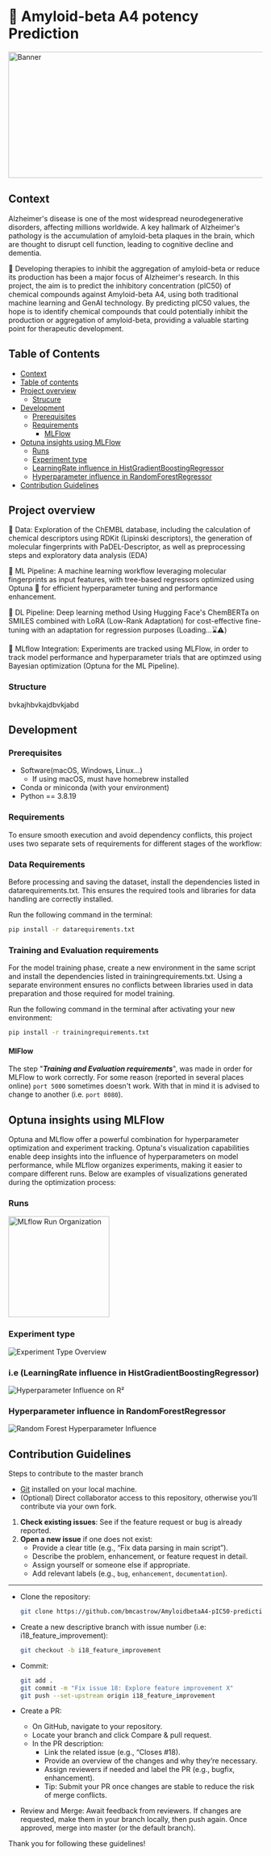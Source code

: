 # 🧠 Amyloid-beta A4 potency Prediction

<img src="https://github.com/bmcastrow/AmyloidbetaA4-pIC50-prediction/blob/main/BrainCell.jpg" alt="Banner" style="width:1000px; height:250px;">

## Context

Alzheimer's disease is one of the most widespread neurodegenerative disorders, affecting millions worldwide. 
A key hallmark of Alzheimer's pathology is the accumulation of amyloid-beta plaques in the brain, which are thought to disrupt cell function, leading to cognitive decline and dementia. 

💊 Developing therapies to inhibit the aggregation of amyloid-beta or reduce its production has been a major focus of Alzheimer's research. In this project, the aim is to predict the inhibitory concentration (pIC50) of chemical compounds against Amyloid-beta A4, using both traditional machine learning and GenAI technology. By  predicting pIC50 values, the hope is to identify chemical compounds that could potentially inhibit the production or aggregation of amyloid-beta, providing a valuable starting point for therapeutic development.

## Table of Contents

- [Context](#context)
- [Table of contents](#table-of-contents)
- [Project overview](#project-overview)
  - [Strucure](#structure)
- [Development](#development)
  - [Prerequisites](#prerequisites)
  - [Requirements](#requirements)
    - [MLFlow](#mlflow)
- [Optuna insights using MLFlow](#optuna-insights-using-mlflow)
  - [Runs](#runs)
  - [Experiment type](#experiment-type)
  - [LearningRate influence in HistGradientBoostingRegressor](#learningrate-influence-in-histgradientboostingregressor)
  - [Hyperparameter influence in RandomForestRegressor](#hyperparameter-influence-in-randomrorestregressor)
- [Contribution Guidelines](#contribution-guidelines)

## Project overview

📜 Data: Exploration of the ChEMBL database, including the calculation of chemical descriptors using RDKit (Lipinski descriptors), the generation of molecular fingerprints with PaDEL-Descriptor, as well as preprocessing steps and exploratory data analysis (EDA)

🔬 ML Pipeline: A machine learning workflow leveraging molecular fingerprints as input features, with tree-based regressors optimized using Optuna 🧿 for efficient hyperparameter tuning and performance enhancement.

🤖 DL Pipeline: Deep learning method Using Hugging Face's ChemBERTa on SMILES combined with LoRA (Low-Rank Adaptation) for cost-effective fine-tuning with an adaptation for regression purposes (Loading...⌛⚠️) 

🔄 MLflow Integration: Experiments are tracked using MLFlow, in order to track model performance and hyperparameter trials that are optimzed using Bayesian optimization (Optuna for the ML Pipeline).

### Structure

bvkajhbvkajdbvkjabd

## Development

### Prerequisites

- Software(macOS, Windows, Linux...)
  - If using macOS, must have homebrew installed
- Conda or miniconda (with your environment)
- Python == 3.8.19


### Requirements

To ensure smooth execution and avoid dependency conflicts, this project uses two separate sets of requirements for different stages of the workflow:

### Data Requirements
Before processing and saving the dataset, install the dependencies listed in datarequirements.txt. This ensures the required tools and libraries for data handling are correctly installed.

Run the following command in the terminal:
```bash
pip install -r datarequirements.txt
```

### Training and Evaluation requirements
For the model training phase, create a new environment in the same script and install the dependencies listed in trainingrequirements.txt. Using a separate environment ensures no conflicts between libraries used in data preparation and those required for model training.

Run the following command in the terminal after activating your new environment:
```bash
pip install -r trainingrequirements.txt
```

#### MlFlow
The step "***Training and Evaluation requirements***", was made in order for MLFlow to work correctly. For some reason (reported in several places online) ```port 5000``` sometimes doesn't work. With that in mind it is advised to change to another (i.e. ```port 8080```).

## Optuna insights using MLFlow
Optuna and MLflow offer a powerful combination for hyperparameter optimization and experiment tracking. Optuna's visualization capabilities enable deep insights into the influence of hyperparameters on model performance, while MLflow organizes experiments, making it easier to compare different runs. Below are examples of visualizations generated during the optimization process:

### Runs
<img src="Optuna%20ft.%20MLFlow/mlflow_runorg.png" alt="MLflow Run Organization" style="height:200px;">

### Experiment type
![Experiment Type Overview](Optuna%20ft.%20MLFlow/experiment_type.png)

### i.e (LearningRate influence in HistGradientBoostingRegressor)
![Hyperparameter Influence on R²](Optuna%20ft.%20MLFlow/hyperparameter_influence_r2.png)

### Hyperparameter influence in RandomForestRegressor
![Random Forest Hyperparameter Influence](Optuna%20ft.%20MLFlow/RandomForest_hyperparameter_influence.png)


## Contribution Guidelines

Steps to contribute to the master branch

- [Git](https://git-scm.com/) installed on your local machine.
- (Optional) Direct collaborator access to this repository, otherwise you’ll contribute via your own fork.

1. **Check existing issues**: See if the feature request or bug is already reported.  
2. **Open a new issue** if one does not exist:
   - Provide a clear title (e.g., “Fix data parsing in main script”).
   - Describe the problem, enhancement, or feature request in detail.
   - Assign yourself or someone else if appropriate.
   - Add relevant labels (e.g., `bug`, `enhancement`, `documentation`).
  
---

- Clone the repository:
   ```bash
   git clone https://github.com/bmcastrow/AmyloidbetaA4-pIC50-prediction.git

- Create a new descriptive branch with issue number (i.e: i18_feature_improvement):
  ```bash
  git checkout -b i18_feature_improvement

- Commit:
  ```bash
  git add .
  git commit -m "Fix issue 18: Explore feature improvement X"
  git push --set-upstream origin i18_feature_improvement

- Create a PR:
  - On GitHub, navigate to your repository.
  - Locate your branch and click Compare & pull request.
  - In the PR description:
    - Link the related issue (e.g., “Closes #18).
    - Provide an overview of the changes and why they’re necessary.
    - Assign reviewers if needed and label the PR (e.g., bugfix, enhancement).
    - Tip: Submit your PR once changes are stable to reduce the risk of merge conflicts.

- Review and Merge:
  Await feedback from reviewers.
  If changes are requested, make them in your branch locally, then push again.
  Once approved, merge into master (or the default branch).

Thank you for following these guidelines!
